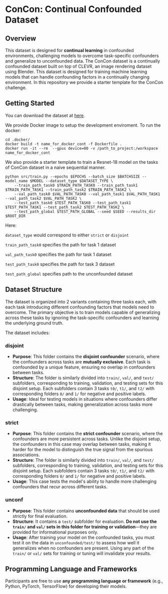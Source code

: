 # ConCon: Continual Confounded Dataset

## Overview
This dataset is designed for **continual learning** in confounded environments, challenging models to overcome task-specific confounders and generalize to unconfounded data.
The ConCon dataset is a continually confounded dataset built on top of CLEVR, an image rendering dataset using Blender. This dataset is designed for training machine learning models that can handle confounding factors in a continually changing environment. 
In this repository we provide a starter template for the ConCon challenge. 

## Getting Started
You can download the dataset at [here](https://www.kaggle.com/competitions/concon).

We provide Docker image to setup the development enviroment. To run the docker:

    cd .docker/
    docker build -t name_for_docker_cont -f Dockerfile .
    docker run -it --rm  --gpus device=00 -v /path_to_project:/workspace name_for_docker_cont

We also provide a starter template to train a Resnet-18 model on the tasks of ConCon dataset in a naive sequential manner. 

    python src/train.py --epochs $EPOCHS --batch_size $BATCHSIZE --model_name $MODEL --dataset_type $DATASET_TYPE \
        --train_path_task0 $TRAIN_PATH_TASK0 --train_path_task1 $TRAIN_PATH_TASK1 --train_path_task2 $TRAIN_PATH_TASK2 \
        --val_path_task0 $VAL_PATH_TASK0 --val_path_task1 $VAL_PATH_TASK1 --val_path_task2 $VAL_PATH_TASK2 \
        --test_path_task0 $TEST_PATH_TASK0 --test_path_task1 $TEST_PATH_TASK1 --test_path_task2 $TEST_PATH_TASK2 \
        --test_path_global $TEST_PATH_GLOBAL --seed $SEED --results_dir $ROOT_DIR
 
Here:

``dataset_type`` would correspond to either ``strict`` or ``disjoint``

``train_path_task0`` specifies the path for task 1 dataset 

``val_path_task0`` specifies the path for task 1 dataset 

``test_path_task0`` specifies the path for task 3 dataset 

``test_path_global`` specifies path to the unconfounded dataset


## Dataset Structure

The dataset is organized into 2 variants containing three tasks each, with each task introducing different confounding factors that models need to overcome. 
The primary objective is to train models capable of generalizing across these tasks by ignoring the task-specific confounders and learning the underlying ground truth.

The dataset includes:

### disjoint
- **Purpose**: This folder contains the **disjoint confounder** scenario, where the confounders across tasks are **mutually exclusive**. Each task is confounded by a unique feature, ensuring no overlap in confounders between tasks.
- **Structure**: The folder is similarly divided into `train/`, `val/`, and `test/` subfolders, corresponding to training, validation, and testing sets for this disjoint setup.
Each subfolders contain 3 tasks `t0/`, `t1/`, and `t2/` with corresponding folders `0/` and `1/` for negative and positive labels.
- **Usage**: Ideal for testing models in situations where confounders differ drastically between tasks, making generalization across tasks more challenging.

### strict
- **Purpose**: This folder contains the **strict confounder** scenario, where the confounders are more persistent across tasks. Unlike the disjoint setup, the confounders in this case may overlap between tasks, making it harder for the model to distinguish the true signal from the spurious associations.
- **Structure**: The folder is similarly divided into `train/`, `val/`, and `test/` subfolders, corresponding to training, validation, and testing sets for this disjoint setup.
Each subfolders contain 3 tasks `t0/`, `t1/`, and `t2/` with corresponding folders `0/` and `1/` for negative and positive labels.
- **Usage**: This case tests the model's ability to handle more challenging confounders that recur across different tasks.

### unconf
- **Purpose**: This folder contains **unconfounded data** that should be used strictly for final evaluation.
- **Structure**: It contains a `test/` subfolder for evaluation. **Do not use the `train/` and `val/` sets in this folder for training or validation**—they are provided for informational purposes only.
- **Usage**: After training your model on the confounded tasks, you must test it on the data in `unconfounded/test/` to assess how well it generalizes when no confounders are present. Using any part of the `train/` or `val/` sets for training or tuning will invalidate your results.


## Programming Language and Frameworks
Participants are free to use **any programming language or framework** (e.g., Python, PyTorch, TensorFlow) for developing their models. 






